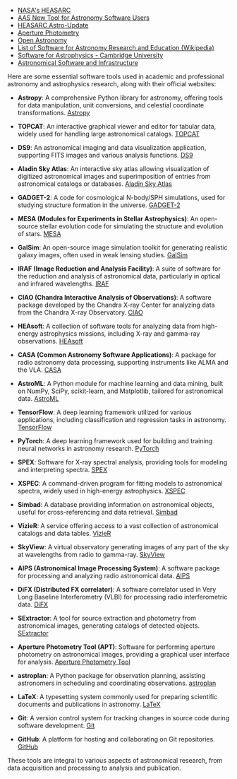 - [NASA's HEASARC](https://heasarc.gsfc.nasa.gov/)
- [AAS New Tool for Astronomy Software Users](https://aas.org/press/new-tool-launches-astronomy-software-users)
- [HEASARC Astro-Update](https://heasarc.gsfc.nasa.gov/docs/heasarc/astro-update/)
- [Aperture Photometry](https://aperturephotometry.org/)
- [Open Astronomy](https://openastronomy.org/)
- [List of Software for Astronomy Research and Education (Wikipedia)](https://en.wikipedia.org/wiki/List_of_software_for_astronomy_research_and_education)
- [Software for Astrophysics - Cambridge University](https://www.astro.phy.cam.ac.uk/research/ResearchFacilities/software-for-astrophyiscs)
- [Astronomical Software and Infrastructure](https://asaip.psu.edu/resources/visualization/)



Here are some essential software tools used in academic and professional astronomy and astrophysics research, along with their official websites:

- **Astropy**: A comprehensive Python library for astronomy, offering tools for data manipulation, unit conversions, and celestial coordinate transformations. [Astropy](https://www.astropy.org/)

- **TOPCAT**: An interactive graphical viewer and editor for tabular data, widely used for handling large astronomical catalogs. [TOPCAT](http://www.star.bris.ac.uk/~mbt/topcat/)

- **DS9**: An astronomical imaging and data visualization application, supporting FITS images and various analysis functions. [DS9](https://sites.google.com/cfa.harvard.edu/saoimageds9)

- **Aladin Sky Atlas**: An interactive sky atlas allowing visualization of digitized astronomical images and superimposition of entries from astronomical catalogs or databases. [Aladin Sky Atlas](https://aladin.u-strasbg.fr/)

- **GADGET-2**: A code for cosmological N-body/SPH simulations, used for studying structure formation in the universe. [GADGET-2](https://wwwmpa.mpa-garching.mpg.de/gadget/)

- **MESA (Modules for Experiments in Stellar Astrophysics)**: An open-source stellar evolution code for simulating the structure and evolution of stars. [MESA](http://mesa.sourceforge.net/)

- **GalSim**: An open-source image simulation toolkit for generating realistic galaxy images, often used in weak lensing studies. [GalSim](https://github.com/GalSim-developers/GalSim)

- **IRAF (Image Reduction and Analysis Facility)**: A suite of software for the reduction and analysis of astronomical data, particularly in optical and infrared wavelengths. [IRAF](https://iraf-community.github.io/)

- **CIAO (Chandra Interactive Analysis of Observations)**: A software package developed by the Chandra X-ray Center for analyzing data from the Chandra X-ray Observatory. [CIAO](https://cxc.harvard.edu/ciao/)

- **HEAsoft**: A collection of software tools for analyzing data from high-energy astrophysics missions, including X-ray and gamma-ray observations. [HEAsoft](https://heasarc.gsfc.nasa.gov/docs/software/heasoft/)

- **CASA (Common Astronomy Software Applications)**: A package for radio astronomy data processing, supporting instruments like ALMA and the VLA. [CASA](https://casa.nrao.edu/)

- **AstroML**: A Python module for machine learning and data mining, built on NumPy, SciPy, scikit-learn, and Matplotlib, tailored for astronomical data. [AstroML](http://www.astroml.org/)

- **TensorFlow**: A deep learning framework utilized for various applications, including classification and regression tasks in astronomy. [TensorFlow](https://www.tensorflow.org/)

- **PyTorch**: A deep learning framework used for building and training neural networks in astronomy research. [PyTorch](https://pytorch.org/)

- **SPEX**: Software for X-ray spectral analysis, providing tools for modeling and interpreting spectra. [SPEX](https://www.sron.nl/astrophysics-spex)

- **XSPEC**: A command-driven program for fitting models to astronomical spectra, widely used in high-energy astrophysics. [XSPEC](https://heasarc.gsfc.nasa.gov/xanadu/xspec/)

- **Simbad**: A database providing information on astronomical objects, useful for cross-referencing and data retrieval. [Simbad](http://simbad.u-strasbg.fr/simbad/)

- **VizieR**: A service offering access to a vast collection of astronomical catalogs and data tables. [VizieR](https://vizier.u-strasbg.fr/)

- **SkyView**: A virtual observatory generating images of any part of the sky at wavelengths from radio to gamma-ray. [SkyView](https://skyview.gsfc.nasa.gov/)

- **AIPS (Astronomical Image Processing System)**: A software package for processing and analyzing radio astronomical data. [AIPS](http://www.aips.nrao.edu/)

- **DiFX (Distributed FX correlator)**: A software correlator used in Very Long Baseline Interferometry (VLBI) for processing radio interferometric data. [DiFX](https://www.atnf.csiro.au/vlbi/dokuwiki/doku.php/difx/start)

- **SExtractor**: A tool for source extraction and photometry from astronomical images, generating catalogs of detected objects. [SExtractor](https://www.astromatic.net/software/sextractor/)

- **Aperture Photometry Tool (APT)**: Software for performing aperture photometry on astronomical images, providing a graphical user interface for analysis. [Aperture Photometry Tool](https://aperturephotometry.org/)

- **astroplan**: A Python package for observation planning, assisting astronomers in scheduling and coordinating observations. [astroplan](https://astroplan.readthedocs.io/)

- **LaTeX**: A typesetting system commonly used for preparing scientific documents and publications in astronomy. [LaTeX](https://www.latex-project.org/)

- **Git**: A version control system for tracking changes in source code during software development. [Git](https://git-scm.com/)

- **GitHub**: A platform for hosting and collaborating on Git repositories. [GitHub](https://github.com/)

These tools are integral to various aspects of astronomical research, from data acquisition and processing to analysis and publication. 
